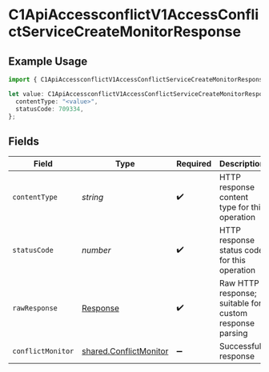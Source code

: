 # C1ApiAccessconflictV1AccessConflictServiceCreateMonitorResponse

## Example Usage

```typescript
import { C1ApiAccessconflictV1AccessConflictServiceCreateMonitorResponse } from "conductorone-sdk-typescript/sdk/models/operations";

let value: C1ApiAccessconflictV1AccessConflictServiceCreateMonitorResponse = {
  contentType: "<value>",
  statusCode: 709334,
};
```

## Fields

| Field                                                                   | Type                                                                    | Required                                                                | Description                                                             |
| ----------------------------------------------------------------------- | ----------------------------------------------------------------------- | ----------------------------------------------------------------------- | ----------------------------------------------------------------------- |
| `contentType`                                                           | *string*                                                                | :heavy_check_mark:                                                      | HTTP response content type for this operation                           |
| `statusCode`                                                            | *number*                                                                | :heavy_check_mark:                                                      | HTTP response status code for this operation                            |
| `rawResponse`                                                           | [Response](https://developer.mozilla.org/en-US/docs/Web/API/Response)   | :heavy_check_mark:                                                      | Raw HTTP response; suitable for custom response parsing                 |
| `conflictMonitor`                                                       | [shared.ConflictMonitor](../../../sdk/models/shared/conflictmonitor.md) | :heavy_minus_sign:                                                      | Successful response                                                     |